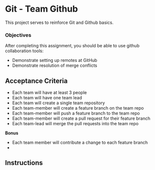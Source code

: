 # Git - Team Github

This project serves to reinforce Git and Github basics.

### Objectives

After completing this assignment, you should be able to use github collaboration tools:

- Demonstrate setting up remotes at GitHub
- Demonstrate resolution of merge conflicts
  

## Acceptance Criteria

- Each team will have at least 3 people
- Each team will have one team lead
- Each team will create a single team repository
- Each team-member will create a feature branch on the team repo
- Each team-member will push a feature branch to the team repo
- Each team-member will create a pull request for their feature branch
- Each team-lead will merge the pull requests into the team repo

**Bonus**

- Each team member will contribute a change to each feature branch
- 

## Instructions
